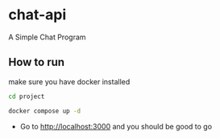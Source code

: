 # chat-api

A Simple Chat Program


## How to run

make sure you have docker installed

```bash
cd project
```
```bash
docker compose up -d
```

- Go to [http://localhost:3000](http://localhost:3000) and you should be good to go